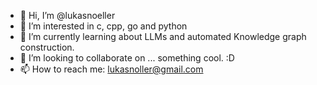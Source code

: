 - 👋 Hi, I’m @lukasnoeller
- 👀 I’m interested in c, cpp, go and python
- 🌱 I’m currently learning about LLMs and automated Knowledge graph construction.
- 💞️ I’m looking to collaborate on ... something cool. :D
- 📫 How to reach me: lukasnoller@gmail.com

<!---
lukasnoeller/lukasnoeller is a ✨ special ✨ repository because its `README.md` (this file) appears on your GitHub profile.
You can click the Preview link to take a look at your changes.
--->
